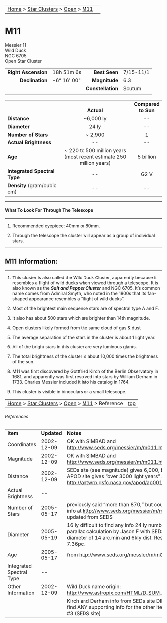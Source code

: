 <script src="../../js/whatsup.js"></script>
<script type="text/javascript">
	var objectName ="M11"
	var objectDesc ="Wild Duck<br/>Open Star Cluster<br/>in the Constellation<br/>Scutum (the Shield)"
	var objectImage="m11.jpg"
</script>

|    |    |
|:---|---:|
|[Home](/notes/#object-notes) > [Star Clusters](/notes/#star-clusters) > [Open](../!open-cluster-info) > [M11](#m11)|<div id=whatsup></div> |

# M11
Messier 11<br/>
Wild Duck<br/>
NGC 6705<br/>
Open Star Cluster

|   |   |   |   |
|--:|:--|--:|:--|
|**Right Ascension**|18h 51m 6s|**Best Seen**|7/15-11/1|
|**Declination**|-6&deg; 16' 00"|**Magnitude**|6.3|
|   |   |**Constellation**|Scutum|
|   |   |   |   |

|   |   |   |
|---|:---:|:---:|
|   | <br/>**Actual**| **Compared<br/>to Sun** |
|**Distance** | ~6,000 ly | -- |
|**Diameter** | 24 ly | -- |
|**Number of Stars**| ~ 2,900 | 1 |
|**Actual Brightness**| -- | -- |
|**Age** | ~ 220 to 500 million years<br>(most recent estimate 250 million years)| 5 billion |
|**Integrated Spectral Type** | -- | G2 V |
|**Density** (gram/cubic cm) | -- | -- |

---
#### What To Look For Through The Telescope
---

1.	Recommended eyepiece: 40mm or 80mm.

1.	Through the telescope the cluster will appear as a group of individual stars.

---
## M11 Information:
---

1.	This cluster is also called the Wild Duck Cluster, apparently because it resembles a flight of wild ducks when viewed through a telescope. It is also known as the _**Salt and Pepper Cluster**_ and NGC 6705. It’s common name comes from Admiral Smyth, who noted in the 1800s that its fan-shaped appearance resembles a “flight of wild ducks”.
   
1.	Most of the brightest main sequence stars are of spectral type A and F.
   
1.	It also has about 500 stars which are brighter than 14th magnitude.
   
1.	Open clusters likely formed from the same cloud of gas & dust

1.  The average separation of the stars in the cluster is about 1 light year.
   
1.	All of the bright stars in this cluster are very luminous giants.
    
1.	The total brightness of the cluster is about 10,000 times the brightness of the sun.

1.	M11 was first discovered by Gottfried Kirch of the Berlin Observatory in 1681, and apparently was first resolved into stars by William Derham in 1733. Charles Messier included it into his catalog in 1764.

1.  This cluster is visible in binoculars or a small telescope.


|    |    |
|:---|---:|
|[Home](/notes/#object-notes) > [Star Clusters](/notes/#star-clusters) > [Open](../!open-cluster-info) > [M11](#m11) > Reference | [top](#m11) |

###### References

|   |   |   |
|---|---|---|
|**Item**|**Updated**|**Notes**|
|Coordinates|2002-12-09|OK with SIMBAD and <http://www.seds.org/messier/m/m011.html>|
|Magnitude|2002-12-09|OK with SIMBAD and <http://www.seds.org/messier/m/m011.html>|
|Distance|2002-12-09|SEDs site (see magnitude) gives 6,000, but an APOD site gives “over 3000 light years" at   <http://antwrp.gsfc.nasa.gov/apod/ap001022.html>|
|Actual Brightness|--	| |
|Number of Stars|2005-05-17|previously said “more than 870,” but could only find info at <http://www.seds.org/messier/m/m011.html> updated from SEDS|
|Diameter|2005-05-19|16 ly difficult to find any info 24 ly number based on parallax calculation by Jason F with SEDS numbers:  diameter of 14 arc.min and 6kly dist. Result is 7.36pc.|
|Age|2005-05-17|from <http://www.seds.org/messier/m/m011.html>|
|Integrated Spectral Type|--|  |
|Other Information|2002-12-09|Wild Duck name origin: <http://www.astropix.com/HTML/D_SUM_S/M11.HTM> |
|   |   | Kirch and Derham info from SEDs site DIFFICULT to find ANY supporting info for the other items except #3 (SEDS site)|
